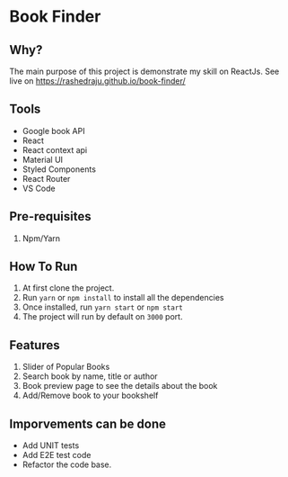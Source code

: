 # Book Finder

## Why?

The main purpose of this project is demonstrate my skill on ReactJs.
See live on https://rashedraju.github.io/book-finder/

## Tools

-   Google book API
-   React
-   React context api
-   Material UI
-   Styled Components
-   React Router
-   VS Code

## Pre-requisites

1. Npm/Yarn

## How To Run

1. At first clone the project.
2. Run `yarn` or `npm install` to install all the dependencies
3. Once installed, run `yarn start` or `npm start`
4. The project will run by default on `3000` port.

## Features

1. Slider of Popular Books
2. Search book by name, title or author
3. Book preview page to see the details about the book
4. Add/Remove book to your bookshelf

## Imporvements can be done

-   Add UNIT tests
-   Add E2E test code
-   Refactor the code base.
